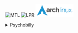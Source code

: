 <p align="left">

  <img src="https://montelibero.org/wp-content/uploads/2023/04/fspe_logo_3-05-200.png" alt="MTL" width="60"/>
  <img src="https://upload.wikimedia.org/wikipedia/commons/thumb/e/ec/Logo_LPR.png/960px-Logo_LPR.png" alt="LPR" width="60"/>
  <img src="https://raw.githubusercontent.com/archlinux/.github/main/profile/archlinux-logo-dark-scalable.svg" alt="Arch Linux" width="120"/>
  
</p>
</p>



<details>
  <summary>Psychobilly</summary>

  ```javascript
  // psychobilly is rockabilly darkside
  // stay true stay psycho!!!!

  const rockabilly = require("./1950s.js");
  const punk = require("./1960s.js");

  /**
   * Combines rockabilly and punk influences to create psychobilly.
   * 
   * @returns {Array} The resulting psychobilly sound.
  */
  function rockabillyPsychosis() {
        const psychobilly = rockabilly + punk;
        return psychobilly;
  };

  const purePsychobilly = rockabillyPsychosis();
